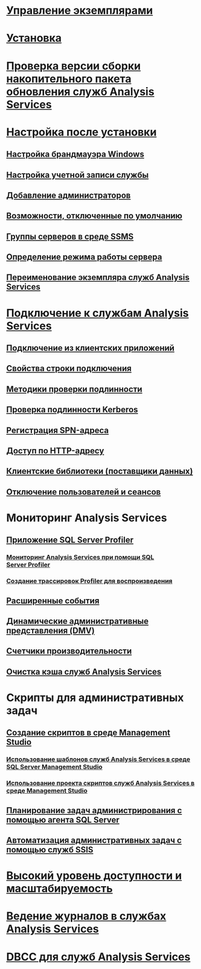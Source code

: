 # [Управление экземплярами](analysis-services-instance-management.md)  
# [Установка](../../analysis-services/instances/install-windows/install-analysis-services.md)
# [Проверка версии сборки накопительного пакета обновления служб Analysis Services](analysis-services-component-version.md)
# [Настройка после установки](post-install-configuration-analysis-services.md)  
## [Настройка брандмауэра Windows](configure-the-windows-firewall-to-allow-analysis-services-access.md)  
## [Настройка учетной записи службы](configure-service-accounts-analysis-services.md)  
## [Добавление администраторов](grant-server-admin-rights-to-an-analysis-services-instance.md)  
## [Возможности, отключенные по умолчанию](features-off-by-default-analysis-services.md)  
## [Группы серверов в среде SSMS](register-an-analysis-services-instance-in-a-server-group.md)  
## [Определение режима работы сервера](determine-the-server-mode-of-an-analysis-services-instance.md)  
## [Переименование экземпляра служб Analysis Services](rename-an-analysis-services-instance.md)  
# [Подключение к службам Analysis Services](connect-to-analysis-services.md)  
## [Подключение из клиентских приложений](connect-from-client-applications-analysis-services.md)  
## [Свойства строки подключения](connection-string-properties-analysis-services.md)  
## [Методики проверки подлинности](authentication-methodologies-supported-by-analysis-services.md)  
## [Проверка подлинности Kerberos](configure-analysis-services-for-kerberos-constrained-delegation.md)  
## [Регистрация SPN-адреса](spn-registration-for-an-analysis-services-instance.md)  
## [Доступ по HTTP-адресу](configure-http-access-to-analysis-services-on-iis-8-0.md)  
## [Клиентские библиотеки (поставщики данных)](data-providers-used-for-analysis-services-connections.md)  
## [Отключение пользователей и сеансов](disconnect-users-and-sessions-on-analysis-services-server.md)  
# Мониторинг Analysis Services
## [Приложение SQL Server Profiler](use-sql-server-profiler-to-monitor-analysis-services.md)  
### [Мониторинг Analysis Services при помощи SQL Server Profiler](introduction-to-monitoring-analysis-services-with-sql-server-profiler.md)  
### [Создание трассировок Profiler для воспроизведения](create-profiler-traces-for-replay-analysis-services.md)  
## [Расширенные события](monitor-analysis-services-with-sql-server-extended-events.md)  
## [Динамические административные представления (DMV)](use-dynamic-management-views-dmvs-to-monitor-analysis-services.md)  
## [Счетчики производительности](performance-counters-ssas.md)  
## [Очистка кэша служб Analysis Services](clear-the-analysis-services-caches.md)  
# Скрипты для административных задач
## [Создание скриптов в среде Management Studio](create-analysis-services-scripts-in-management-studio.md)  
### [Использование шаблонов служб Analysis Services в среде SQL Server Management Studio](use-analysis-services-templates-in-sql-server-management-studio.md)  
### [Использование проекта скриптов служб Analysis Services в среде Management Studio](analysis-services-scripts-project-in-sql-server-management-studio.md)  
## [Планирование задач администрирования с помощью агента SQL Server](schedule-ssas-administrative-tasks-with-sql-server-agent.md)  
## [Автоматизация административных задач с помощью служб SSIS](automate-analysis-services-administrative-tasks-with-ssis.md)  
# [Высокий уровень доступности и масштабируемость](high-availability-and-scalability-in-analysis-services.md)  
# [Ведение журналов в службах Analysis Services](log-operations-in-analysis-services.md)  
# [DBCC для служб Analysis Services](database-consistency-checker-dbcc-for-analysis-services.md)  
